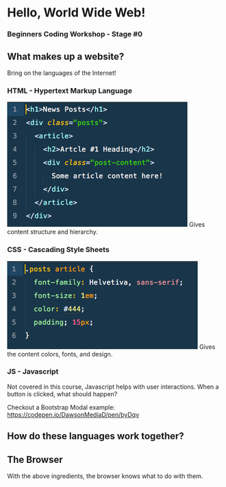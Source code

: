 # Hello, World Wide Web!
### Beginners Coding Workshop - Stage #0

## What makes up a website?
Bring on the languages of the Internet!

### HTML - Hypertext Markup Language
[![HTML example](./assets/images/stage-0-html-structure.png)](./assets/coding-examples/stage-0-html-structure.html)
Gives content structure and hierarchy.

### CSS - Cascading Style Sheets
[![CSS example](./assets/images/stage-0-css-structure.png)](./assets/coding-examples/stage-0-css-structure.html)
Gives the content colors, fonts, and design.

### JS - Javascript
Not covered in this course, Javascript helps with user interactions. When a button is clicked, what should happen?

Checkout a Bootstrap Modal example:
https://codepen.io/DawsonMediaD/pen/byDqv

## How do these languages work together?

## The Browser
With the above ingredients, the browser knows what to do with them.

